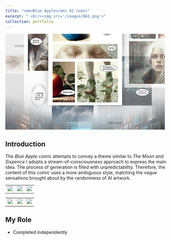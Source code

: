 ```yaml
---
title: "<em>Blue Apple</em> AI Comic"
excerpt: " <br/><img src='/images/BA1.png'>"
collection: portfolio
---
```

<img src='/images/BA1.png' width="500px">

## Introduction
The _Blue Apple_ comic attempts to convey a theme similar to _The Moon and Sixpence_ I adopts a stream-of-consciousness approach to express the main idea. The process of generation is filled with unpredictability. Therefore, the content of this comic uses a more ambiguous style, matching the vague sensations brought about by the randomness of AI artwork.

<table style="border-style:none;"><tr>
<td style="border-style:none;"><img src='/images/BA2.png' border=0 /></td>
<td style="border-style:none;"><img src='/images/BA3.png' border=0 /></td>
<td style="border-style:none;"><img src='/images/BA4.png' border=0 /></td>
</tr></table> 
<table style="border-style:none;"><tr>
<td style="border-style:none;"><img src='/images/BA5.png' border=0 /></td>
<td style="border-style:none;"><img src='/images/BA6.png' border=0 /></td>
<td style="border-style:none;"><img src='/images/BA7.png' border=0 /></td>
</tr></table> 

## My Role
- Completed independently
